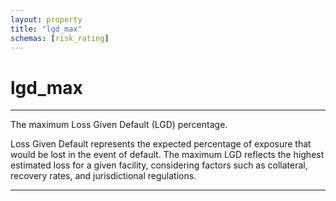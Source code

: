 ```yaml
---
layout: property
title: "lgd_max"
schemas: [risk_rating]
---
```


# lgd_max

---

The maximum Loss Given Default (LGD) percentage.

Loss Given Default represents the expected percentage of exposure that would be lost in the event of default. The maximum LGD reflects the highest estimated loss for a given facility, considering factors such as collateral, recovery rates, and jurisdictional regulations.

---
